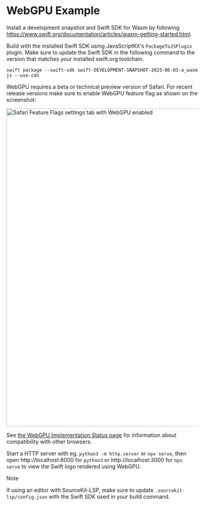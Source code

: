 # WebGPU Example

Install a development snapshot and Swift SDK for Wasm by following
https://www.swift.org/documentation/articles/wasm-getting-started.html.

Build with the installed Swift SDK using JavaScriptKit's `PackageToJSPlugin` plugin. Make sure to update
the Swift SDK in the following command to the version that matches your installed swift.org toolchain.
```
swift package --swift-sdk swift-DEVELOPMENT-SNAPSHOT-2025-06-03-a_wasm js --use-cdn
```

WebGPU requires a beta or technical preview version of Safari. For recent release versions make sure to enable
WebGPU feature flag as shown on the screenshot:

<img width="833" alt="Safari Feature Flags settings tab with WebGPU enabled" src="https://github.com/user-attachments/assets/7d0453ab-da51-4a6e-85da-dc466cf775be" />

See [the WebGPU Implementation Status page](https://github.com/gpuweb/gpuweb/wiki/Implementation-Status) for information about compatibility with other browsers.

Start a HTTP server with eg. `python3 -m http.server` or `npx serve`, then open
http://localhost:8000 for `python3` or http://localhost:3000 for `npx serve` to view the Swift logo rendered using WebGPU.

> [!NOTE]
> If using an editor with SourceKit-LSP, make sure to update `.sourcekit-lsp/config.json` with the
> Swift SDK used in your build command.
